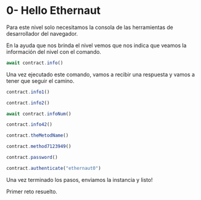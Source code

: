 # 0- Hello Ethernaut

Para este nivel solo necesitamos la consola de las herramientas de desarrollador del navegador.

En la ayuda que nos brinda el nivel vemos que nos indica que veamos la información del nivel con el comando.
```Javascript
await contract.info()
```
Una vez ejecutado este comando, vamos a recibir una respuesta y vamos a tener que seguir el camino.
```Javascript
contract.info1()

contract.info2()

await contract.infoNum()

contract.info42()

contract.theMetodName()

contract.method7123949()

contract.password()

contract.authenticate("ethernaut0")
```

Una vez terminado los pasos, enviamos la instancia y listo!

Primer reto resuelto.
